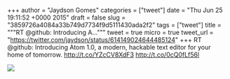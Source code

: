 
+++
author = "Jaydson Gomes"
categories = ["tweet"]
date = "Thu Jun 25 19:11:52 +0000 2015"
draft = false
slug = "3859726a4084a33b749d7734f9d5111430ada2f2"
tags = ["tweet"]
title = """RT @github: Introducing A..."""
tweet = true
micro = true
tweet_url = "https://twitter.com/jaydson/status/614149024644485124"
+++
RT @github: Introducing Atom 1.0, a modern, hackable text editor for your home of tomorrow. http://t.co/YZcCV8XdF3 http://t.co/0cQ0fLf56l

![](/images/tweet-media/614149024644485124-CIW_ybGUYAAZbNe.jpg)